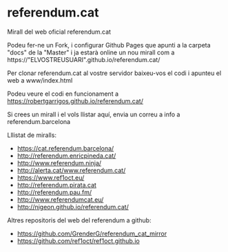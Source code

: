 # referendum.cat
Mirall del web oficial referendum.cat

Podeu fer-ne un Fork, i configurar Github Pages que apunti a la carpeta "docs" de la "Master" i ja estarà online un nou mirall com a https://"ELVOSTREUSUARI".github.io/referendum.cat/

Per clonar referendum.cat al vostre servidor baixeu-vos el codi i apunteu el web a www/index.html

Podeu veure el codi en funcionament a https://robertgarrigos.github.io/referendum.cat/

Si crees un mirall i el vols llistar aquí, envia un correu a info a referendum.barcelona

Lllistat de miralls:

* https://cat.referendum.barcelona/
* http://referendum.enricpineda.cat/
* http://www.referendum.ninja/
* http://alerta.cat/www.referendum.cat/
* https://www.ref1oct.eu/
* http://referendum.pirata.cat
* http://referendum.pau.fm/
* http://www.referendumcat.eu/
* http://nigeon.github.io/referendum.cat/ 

Altres repositoris del web del referendum a github:

 * https://github.com/GrenderG/referendum_cat_mirror
 * https://github.com/ref1oct/ref1oct.github.io
